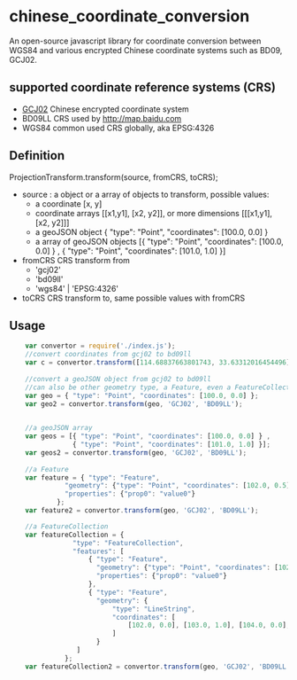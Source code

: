 # chinese_coordinate_conversion
An open-source javascript library for coordinate conversion between WGS84 and various encrypted Chinese coordinate systems such as BD09, GCJ02.

## supported coordinate reference systems (CRS)

* [GCJ02](https://en.wikipedia.org/wiki/Restrictions_on_geographic_data_in_China) Chinese encrypted coordinate system 
* BD09LL CRS used by http://map.baidu.com
* WGS84  common used CRS globally, aka EPSG:4326

## Definition

ProjectionTransform.transform(source, fromCRS, toCRS);

* source : a object or a array of objects to transform, possible values:
     - a coordinate [x, y]
     - coordinate arrays [[x1,y1], [x2, y2]], or more dimensions [[[x1,y1], [x2, y2]]]
     - a geoJSON object { "type": "Point", "coordinates": [100.0, 0.0] }
     - a array of geoJSON objects 
        [{ "type": "Point", "coordinates": [100.0, 0.0] } ,
                { "type": "Point", "coordinates": [101.0, 1.0] }]
* fromCRS  CRS transform from
    - 'gcj02'
    - 'bd09ll'
    - 'wgs84' | 'EPSG:4326'
* toCRS  CRS transform to, same possible values with fromCRS
    
## Usage


```javascript
    var convertor = require('./index.js');
    //convert coordinates from gcj02 to bd09ll
    var c = convertor.transform([114.68837663801743, 33.63312016454496], 'GCJ02', 'BD09LL');
    
    //convert a geoJSON object from gcj02 to bd09ll
    //can also be other geometry type, a Feature, even a FeatureCollection
    var geo = { "type": "Point", "coordinates": [100.0, 0.0] };
    var geo2 = convertor.transform(geo, 'GCJ02', 'BD09LL');

    
    //a geoJSON array
    var geos = [{ "type": "Point", "coordinates": [100.0, 0.0] } ,
                { "type": "Point", "coordinates": [101.0, 1.0] }];
    var geos2 = convertor.transform(geo, 'GCJ02', 'BD09LL');
    
    //a Feature
    var feature = { "type": "Feature",
              "geometry": {"type": "Point", "coordinates": [102.0, 0.5]},
              "properties": {"prop0": "value0"}
            };
    var feature2 = convertor.transform(geo, 'GCJ02', 'BD09LL');

    //a FeatureCollection
    var featureCollection = {
                "type": "FeatureCollection",
                "features": [
                    { "type": "Feature",
                      "geometry": {"type": "Point", "coordinates": [102.0, 0.5]},
                      "properties": {"prop0": "value0"}
                    },
                    { "type": "Feature",
                      "geometry": {
                          "type": "LineString",
                          "coordinates": [
                              [102.0, 0.0], [103.0, 1.0], [104.0, 0.0], [105.0, 1.0]
                          ]
                      }
                 ]
              };
    var featureCollection2 = convertor.transform(geo, 'GCJ02', 'BD09LL');
```
